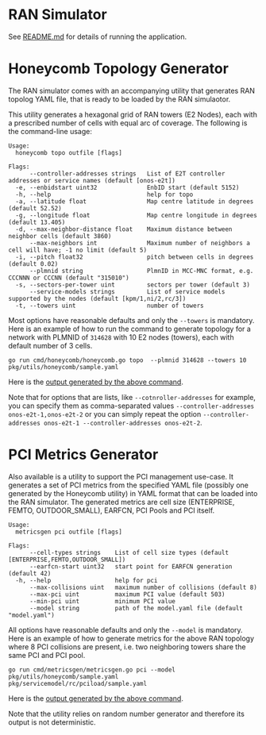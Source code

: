 # RAN Simulator
See [README.md](docs/README.md) for details of running the application.


# Honeycomb Topology Generator

The RAN simulator comes with an accompanying utility that generates RAN topolog
YAML file, that is ready to be loaded by the RAN simulaotor.

This utility generates a hexagonal grid of RAN towers (E2 Nodes), each with a prescribed 
number of cells with equal arc of coverage. The following is the command-line usage:

```
Usage:
  honeycomb topo outfile [flags]

Flags:
      --controller-addresses strings   List of E2T controller addresses or service names (default [onos-e2t])
  -e, --enbidstart uint32              EnbID start (default 5152)
  -h, --help                           help for topo
  -a, --latitude float                 Map centre latitude in degrees (default 52.52)
  -g, --longitude float                Map centre longitude in degrees (default 13.405)
  -d, --max-neighbor-distance float    Maximum distance between neighbor cells (default 3860)
      --max-neighbors int              Maximum number of neighbors a cell will have; -1 no limit (default 5)
  -i, --pitch float32                  pitch between cells in degrees (default 0.02)
      --plmnid string                  PlmnID in MCC-MNC format, e.g. CCCNNN or CCCNN (default "315010")
  -s, --sectors-per-tower uint         sectors per tower (default 3)
      --service-models strings         List of service models supported by the nodes (default [kpm/1,ni/2,rc/3])
  -t, --towers uint                    number of towers
```

Most options have reasonable defaults and only the `--towers` is mandatory. 
Here is an example of how to run the command to generate topology for a network with
PLMNID of `314628` with 10 E2 nodes (towers), each with default number of 3 cells.

```
go run cmd/honeycomb/honeycomb.go topo  --plmnid 314628 --towers 10 pkg/utils/honeycomb/sample.yaml
```

Here is the [output generated by the above command](../pkg/utils/honeycomb/sample.yaml).

Note that for options that are lists, like `--cotnroller-addresses` for example, you can specify
them as comma-separated values `--controller-addresses onos-e2t-1,onos-e2t-2` or you can simply
repeat the option `--controller-addresses onos-e2t-1 --controller-addresses onos-e2t-2`.

# PCI Metrics Generator

Also available is a utility to support the PCI management use-case. It generates a
set of PCI metrics from the specified YAML file (possibly one generated by the Honeycomb 
utility) in YAML format that can be loaded into the RAN simulator. The generated
metrics are cell size (ENTERPRISE, FEMTO, OUTDOOR_SMALL), EARFCN, PCI Pools and PCI itself.


```
Usage:
  metricsgen pci outfile [flags]

Flags:
      --cell-types strings    List of cell size types (default [ENTERPRISE,FEMTO,OUTDOOR_SMALL])
      --earfcn-start uint32   start point for EARFCN generation (default 42)
  -h, --help                  help for pci
      --max-collisions uint   maximum number of collisions (default 8)
      --max-pci uint          maximum PCI value (default 503)
      --min-pci uint          minimum PCI value
      --model string          path of the model.yaml file (default "model.yaml")
```

All options have reasonable defaults and only the `--model` is mandatory.
Here is an example of how to generate metrics for the above RAN topology where 8
PCI collisions are present, i.e. two neighboring towers share the same PCI and PCI pool.

```
go run cmd/metricsgen/metricsgen.go pci --model pkg/utils/honeycomb/sample.yaml pkg/servicemodel/rc/pciload/sample.yaml
```

Here is the [output generated by the above command](../pkg/servicemodel/rc/pciload/sample.yaml).

Note that the utility relies on random number generator and therefore its output is not deterministic.